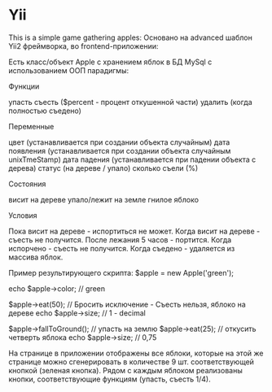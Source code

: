 # Yii
This is a simple game gathering apples: Основано на advanced шаблон Yii2 фреймворка, во frontend-приложении:

Есть класс/объект Apple с хранением яблок в БД MySql с использованием ООП парадигмы:

Функции

упасть
съесть ($percent - процент откушенной части)
удалить (когда полностью съедено)

Переменные

цвет (устанавливается при создании объекта случайным)
дата появления (устанавливается при создании объекта случайным unixTmeStamp)
дата падения (устанавливается при падении объекта с дерева)
статус (на дереве / упало)
сколько съели (%)

Состояния

висит на дереве
упало/лежит на земле
гнилое яблоко

Условия 

Пока висит на дереве - испортиться не может. 
Когда висит на дереве - съесть не получится. 
После лежания 5 часов - портится. 
Когда испорчено - съесть не получится. 
Когда съедено - удаляется из массива яблок.

Пример результирующего скрипта: $apple = new Apple('green');

echo $apple->color; // green

$apple->eat(50); // Бросить исключение - Съесть нельзя, яблоко на дереве echo $apple->size; // 1 - decimal

$apple->fallToGround(); // упасть на землю $apple->eat(25); // откусить четверть яблока echo $apple->size; // 0,75

На странице в приложении отображены все яблоки, которые на этой же странице можно сгенерировать в количестве 9 шт. соответствующей кнопкой (зеленая кнопка). Рядом с каждым яблоком реализованы кнопки, соответствующие функциям (упасть, съесть 1/4).
